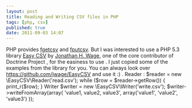 ```yaml
---
layout: post
title: Reading and Writing CSV files in PHP
tags: [php, csv]
published: true
date: 2011-09-03 14:07
---
```

PHP provides [fgetcsv](http://php.net/manual/en/function.fgetcsv.php) and [fputcsv](http://www.php.net/manual/en/function.fputcsv.php). But I was interested to use a PHP 5.3 library [Easy CSV](https://github.com/jwage/EasyCSV) by [Jonathan H. Wage](http://www.twitter.com/jwage), one of the core contributor of Doctrine Project , for the easiness to use .  I just copied some of the examples from the library for you. You can always look over https://github.com/jwage/EasyCSV and use it :) .  Reader :      $reader = new \EasyCSV\Reader('read.csv');     while ($row = $reader->getRow()) {         print_r($row);     }  Writer      $writer = new \EasyCSV\Writer('write.csv');     $writer->writeFromArray(array(             'value1, value2, value3',             array('value1', 'value2', 'value3')     ));   
